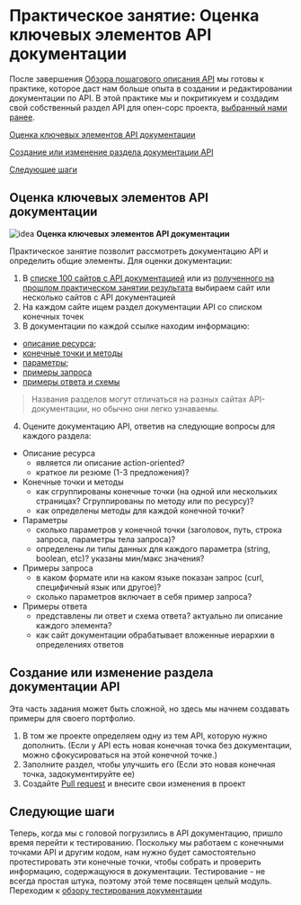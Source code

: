 # Практическое занятие: Оценка ключевых элементов API документации

После завершения [Обзора пошагового описания API](https://github.com/Starkovden/Documenting_APIs/blob/master/3.%20Documenting%20API%20endpoints/3.3.%20Step%201%20Resourse%20description.md) мы готовы к практике, которое даст нам больше опыта в создании и редактировании документации по API. В этой практике мы и покритикуем и создадим свой собственный раздел API для опен-сорс проекта, [выбранный нами ранее](https://github.com/Starkovden/Documenting_APIs/blob/master/3.%20Documenting%20API%20endpoints/3.9.%20Activity%20Find%20an%20open%20source%20project.md).

[Оценка ключевых элементов API документации](#evaluate)

[Создание или изменение раздела документации API](#create)

[Следующие шаги](#nextSteps)

<a name="evaluate"></a>
## Оценка ключевых элементов API документации

![idea](https://github.com/Starkovden/Documenting_APIs/blob/master/1.%20Introduction%20to%20REST%20APIs/pics/1.jpg?raw=true) **Оценка ключевых элементов API документации**

Практическое занятие позволит рассмотреть документацию API и определить общие элементы. Для оценки документации:

1. В [списке 100 сайтов с API документацией](https://github.com/Starkovden/Documenting_APIs/blob/master/7.%20Publishing%20your%20API%20documentation/7.2.%20List%20of%20100%20API%20doc%20sites.md) или из [ полученного на прошлом практическом занятии результата](https://github.com/search?utf8=%E2%9C%93&q=documentation+api+label%3A%22help+wanted%22&type=Issues&ref=advsearch&l=&l=) выбираем сайт или несколько сайтов с API документацией
2. На каждом сайте ищем раздел документации API со списком конечных точек
3. В документации по каждой ссылке находим информацию:
 - [описание ресурса](https://github.com/Starkovden/Documenting_APIs/blob/master/3.%20Documenting%20API%20endpoints/3.3.%20Step%201%20Resourse%20description.md);
 - [конечные точки и методы](https://github.com/Starkovden/Documenting_APIs/blob/master/3.%20Documenting%20API%20endpoints/3.4.%20Step%202%20Endpoints%20and%20methods.md)
 - [параметры](https://github.com/Starkovden/Documenting_APIs/blob/master/3.%20Documenting%20API%20endpoints/3.5.%20Step%203%20Parameters.md);
 - [примеры запроса](https://github.com/Starkovden/Documenting_APIs/blob/master/3.%20Documenting%20API%20endpoints/3.6.%20Step%204%20Request%20example.md)
 - [примеры ответа и схемы](https://github.com/Starkovden/Documenting_APIs/blob/master/3.%20Documenting%20API%20endpoints/3.7.%20Step%205%20Response%20example%20and%20schema.md)

> Названия разделов могут отличаться на разных сайтах API-документации, но обычно они легко узнаваемы.

4. Оцените документацию API, ответив на следующие вопросы для каждого раздела:
 - Описание ресурса
    - является ли описание action-oriented?
    - краткое ли резюме (1-3 предложения)?
 - Конечные точки и методы
    - как сгруппированы конечные точки (на одной или нескольких страницах? Сгруппированы по методу или по ресурсу)?
    - как определены методы для каждой конечной точки?
 - Параметры
    - сколько параметров у конечной точки (заголовок, путь, строка запроса, параметры тела запроса)?
    - определены ли типы данных для каждого параметра (string, boolean, etc)? указаны мин/макс значения?
 - Примеры запроса
    - в каком формате или на каком языке показан запрос (curl, специфичный язык или другое)?
    - сколько параметров включает в себя пример запроса?
 - Примеры ответа
    - представлены ли ответ и схема ответа? актуально ли описание каждого элемента?
    - как сайт документации обрабатывает вложенные иерархии в определениях ответов 		

<a name="create"></a>
## Создание или изменение раздела документации API

Эта часть задания может быть сложной, но здесь мы начнем создавать примеры для своего портфолио.

1. В том же проекте определяем одну из тем API, которую нужно дополнить. (Если у API есть новая конечная точка без документации, можно сфокусироваться на этой конечной точке.)
2. Заполните раздел, чтобы улучшить его (Если это новая конечная точка, задокументируйте ее)
3. Создайте [Pull request](https://github.com/Starkovden/Documenting_APIs/blob/master/7.%20Publishing%20your%20API%20documentation/7.9.%20Activity%20Pull%20request%20workflows%20through%20GitHub.md) и внесите свои изменения в проект

<a name="nextSteps"></a>
## Следующие шаги

Теперь, когда мы с головой погрузились в API документацию, пришло время перейти к тестированию. Поскольку мы работаем с конечными точками API и другим кодом, нам нужно будет самостоятельно протестировать эти конечные точки, чтобы собрать и проверить информацию, содержащуюся в документации. Тестирование - не всегда простая штука, поэтому этой теме посвящен целый модуль. Переходим к [обзору тестирования документации](https://github.com/Starkovden/Documenting_APIs/blob/master/5.%20Testing%20API%20documentaion/5.1.%20Overview%20of%20testing%20your%20docs.md)
